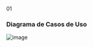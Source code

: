 01

### Diagrama de Casos de Uso
![image](https://github.com/user-attachments/assets/7b145f00-d33e-418d-b0fc-9a7e1f08764f)
